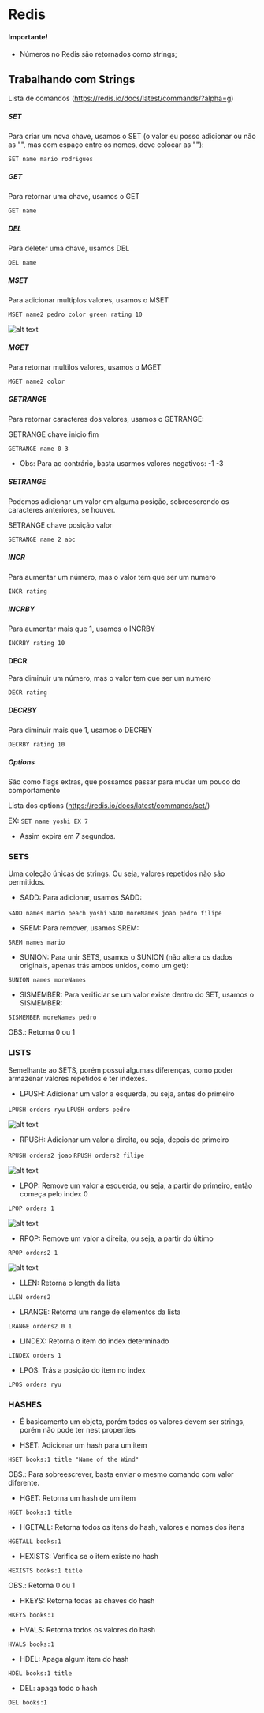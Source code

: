 # Redis

#### Importante!
 - Números no Redis são retornados como strings;

## Trabalhando com Strings

Lista de comandos (https://redis.io/docs/latest/commands/?alpha=g)

##### SET

Para criar um nova chave, usamos o SET (o valor eu posso adicionar ou não as "", mas com espaço entre os nomes, deve colocar as ""):

```SET name mario rodrigues```

##### GET

Para retornar uma chave, usamos o GET

```GET name```

##### DEL

Para deleter uma chave, usamos DEL

```DEL name```

##### MSET

Para adicionar multiplos valores, usamos o MSET

```MSET name2 pedro color green rating 10```

![alt text](image.png)

##### MGET

Para retornar multilos valores, usamos o MGET

```MGET name2 color```

##### GETRANGE

Para retornar caracteres dos valores, usamos o GETRANGE:

GETRANGE chave inicio fim

```GETRANGE name 0 3```

 - Obs: Para ao contrário, basta usarmos valores negativos: -1 -3

##### SETRANGE

Podemos adicionar um valor em alguma posição, sobreescrendo os caracteres anteriores, se houver.

SETRANGE chave posição valor

```SETRANGE name 2 abc```

##### INCR

Para aumentar um número, mas o valor tem que ser um numero

```INCR rating```

##### INCRBY

Para aumentar mais que 1, usamos o INCRBY

```INCRBY rating 10```

#### DECR

Para diminuir um número, mas o valor tem que ser um numero

```DECR rating```

##### DECRBY

Para diminuir mais que 1, usamos o DECRBY

```DECRBY rating 10```



##### Options

São como flags extras, que possamos passar para mudar um pouco do comportamento

Lista dos options (https://redis.io/docs/latest/commands/set/)

EX:
```SET name yoshi EX 7```
- Assim expira em 7 segundos.


### SETS

Uma coleção únicas de strings. Ou seja, valores repetidos não são permitidos.

- SADD: Para adicionar, usamos SADD:

```SADD names mario peach yoshi```
```SADD moreNames joao pedro filipe```

- SREM: Para remover, usamos SREM:

```SREM names mario```

- SUNION: Para unir SETS, usamos o SUNION (não altera os dados originais, apenas trás ambos unidos, como um get):

```SUNION names moreNames```

- SISMEMBER: Para verificiar se um valor existe dentro do SET, usamos o SISMEMBER:

```SISMEMBER moreNames pedro```

  OBS.: Retorna 0 ou 1


### LISTS

Semelhante ao SETS, porém possui algumas diferenças, como poder armazenar valores repetidos e ter indexes.

- LPUSH: Adicionar um valor a esquerda, ou seja, antes do primeiro

```LPUSH orders ryu```
```LPUSH orders pedro```

![alt text](image-1.png)

- RPUSH: Adicionar um valor a direita, ou seja, depois do primeiro

```RPUSH orders2 joao```
```RPUSH orders2 filipe```

![alt text](image-2.png)

- LPOP: Remove um valor a esquerda, ou seja, a partir do primeiro, então começa pelo index 0

```LPOP orders 1```

![alt text](image-3.png)

- RPOP: Remove um valor a direita, ou seja, a partir do último

```RPOP orders2 1```

![alt text](image-4.png)

- LLEN: Retorna o length da lista

```LLEN orders2```

- LRANGE: Retorna um range de elementos da lista

```LRANGE orders2 0 1```

- LINDEX: Retorna o item do index determinado

```LINDEX orders 1```

- LPOS: Trás a posição do item no index

```LPOS orders ryu```

### HASHES

- É basicamento um objeto, porém todos os valores devem ser strings, porém não pode ter nest properties 

- HSET: Adicionar um hash para um item

```HSET books:1 title "Name of the Wind"```

OBS.: Para sobreescrever, basta enviar o mesmo comando com valor diferente.

- HGET: Retorna um hash de um item

```HGET books:1 title```

- HGETALL: Retorna todos os itens do hash, valores e nomes dos itens

```HGETALL books:1```

- HEXISTS: Verifica se o item existe no hash

```HEXISTS books:1 title```

  OBS.: Retorna 0 ou 1

- HKEYS: Retorna todas as chaves do hash

```HKEYS books:1```

- HVALS: Retorna todos os valores do hash

```HVALS books:1```

- HDEL: Apaga algum item do hash

```HDEL books:1 title```

- DEL: apaga todo o hash

```DEL books:1```